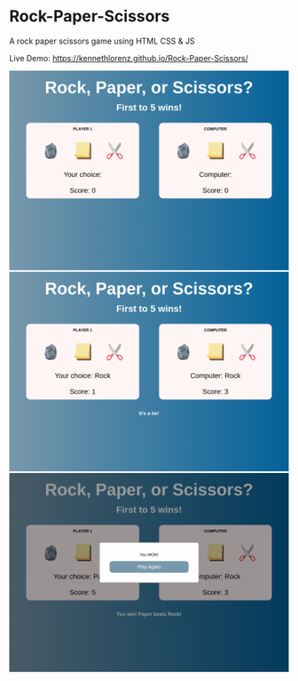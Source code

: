 # Rock-Paper-Scissors

A rock paper scissors game using HTML CSS &amp; JS


Live Demo: https://kennethlorenz.github.io/Rock-Paper-Scissors/

![Main Screen](./images/mainscreen.png)
![Play Screen](./images/playscreen.png)
![End Screen](./images/endscreen.png)

